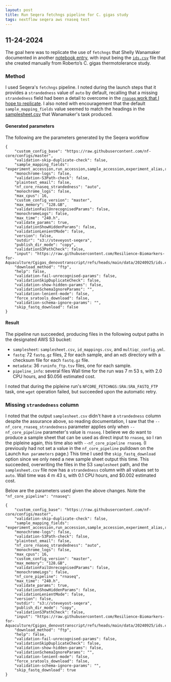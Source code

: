 ```yaml
---
layout: post
title: Run Seqera fetchngs pipeline for C. gigas study
tags: nextflow seqera aws rnaseq test
---
```


## 11-24-2024

The goal here was to replicate the use of `fetchngs` that Shelly Wanamaker documented in another [notebook entry](https://resilience-biomarkers-for-aquaculture.github.io/a-fetchNGSKlone/), with input being the [`ids.csv`](https://raw.githubusercontent.com/Resilience-Biomarkers-for-Aquaculture/Cgigas_denovotranscript/refs/heads/main/data/20240925/ids.csv) file that she created manually from Roberto’s C. gigas thermotolerance study.

### Method
I used Seqera's `fetchngs` pipeline. I noted during the launch steps that it provides a `strandedness` value of `auto` by default, recalling that a missing `strandedness` field had been a detail to overcome in the [`rnaseq` work that I hope to replicate](https://resilience-biomarkers-for-aquaculture.github.io/ES-RNAseq_with_reference_dataset1/). I also noted with encouragement that the default `sample_mapping_fields` value seemed to match the headings in the [samplesheet.csv](https://github.com/Resilience-Biomarkers-for-Aquaculture/Cgigas_denovotranscript/blob/main/analyses/20240925/samplesheet.csv) that Wanamaker's task produced.

#### Generated parameters
The following are the parameters generated by the Seqera workflow
```
{
    "custom_config_base": "https://raw.githubusercontent.com/nf-core/configs/master",
    "validation-skip-duplicate-check": false,
    "sample_mapping_fields": "experiment_accession,run_accession,sample_accession,experiment_alias,run_alias,sample_alias,experiment_title,sample_title,sample_description",
    "monochrome-logs": false,
    "validation-S3Path-check": false,
    "plaintext_email": false,
    "nf_core_rnaseq_strandedness": "auto",
    "monochrome_logs": false,
    "max_cpus": 16,
    "custom_config_version": "master",
    "max_memory": "128.GB",
    "validationFailUnrecognisedParams": false,
    "monochromeLogs": false,
    "max_time": "240.h",
    "validate_params": true,
    "validationShowHiddenParams": false,
    "validationLenientMode": false,
    "version": false,
    "outdir": "s3://steveyost-seqera",
    "publish_dir_mode": "copy",
    "validationS3PathCheck": false,
    "input": "https://raw.githubusercontent.com/Resilience-Biomarkers-for-Aquaculture/Cgigas_denovotranscript/refs/heads/main/data/20240925/ids.csv",
    "download_method": "ftp",
    "help": false,
    "validation-fail-unrecognised-params": false,
    "validationSkipDuplicateCheck": false,
    "validation-show-hidden-params": false,
    "validationSchemaIgnoreParams": "",
    "validation-lenient-mode": false,
    "force_sratools_download": false,
    "validation-schema-ignore-params": "",
    "skip_fastq_download": false
}
```

#### Result
The pipeline run succeeded, producing files in the following output paths in the designated AWS S3 bucket:
- `samplesheet`: `samplesheet.csv`, `id_mappings.csv`, and `multiqc_config.yml`.
- `fastq`: 72 `fastq.gz` files, 2 for each sample, and an `md5` directory with a checksum file for each `fastq.gz` file.
- `metadata`: 36 `runinfo_ftp.tsv` files, one for each sample.
- `pipeline_info`: several files
Wall time for the run was 7 m 53 s, with 2.0 CPU hours, and $0.056 estimated cost.

I noted that during the pipleine run's `NFCORE_FETCHNGS:SRA:SRA_FASTQ_FTP` task, one `wget` operation failed, but succeeded upon the automatic retry.

### Missing `strandedness` column
I noted that the output `samplesheet.csv` didn't have a `strandedness` column despite the assurance above, so reading documentation, I saw that the `--nf_core_rnaseq_strandedness` parameter applies only when `--nf_core_pipeline` parameter's value is `rnaseq`. I believe we do want to produce a sample sheet that can be used as direct input to `rnaseq`, so I ran the pipleine again, this time also with `--nf_core_pipeline rnaseq`. (I previously had not set a value in the `nf_core_pipeline` pulldown on the Launch `Run parameters` page.) This time I used the `skip_fastq_download` option since we only need a new sample sheet output this time. This succeeded, overwriting the files in the S3 `samplesheet` path, and the `samplesheet.csv` file now has a `strandedness` column with all values set to `auto`. Wall time was 4 m 43 s, with 0.1 CPU hours, and $0.002 estimated cost.

Below are the parameters used given the above changes. Note the `"nf_core_pipeline": "rnaseq"`:
```
{
    "custom_config_base": "https://raw.githubusercontent.com/nf-core/configs/master",
    "validation-skip-duplicate-check": false,
    "sample_mapping_fields": "experiment_accession,run_accession,sample_accession,experiment_alias,run_alias,sample_alias,experiment_title,sample_title,sample_description",
    "monochrome-logs": false,
    "validation-S3Path-check": false,
    "plaintext_email": false,
    "nf_core_rnaseq_strandedness": "auto",
    "monochrome_logs": false,
    "max_cpus": 16,
    "custom_config_version": "master",
    "max_memory": "128.GB",
    "validationFailUnrecognisedParams": false,
    "monochromeLogs": false,
    "nf_core_pipeline": "rnaseq",
    "max_time": "240.h",
    "validate_params": true,
    "validationShowHiddenParams": false,
    "validationLenientMode": false,
    "version": false,
    "outdir": "s3://steveyost-seqera",
    "publish_dir_mode": "copy",
    "validationS3PathCheck": false,
    "input": "https://raw.githubusercontent.com/Resilience-Biomarkers-for-Aquaculture/Cgigas_denovotranscript/refs/heads/main/data/20240925/ids.csv",
    "download_method": "ftp",
    "help": false,
    "validation-fail-unrecognised-params": false,
    "validationSkipDuplicateCheck": false,
    "validation-show-hidden-params": false,
    "validationSchemaIgnoreParams": "",
    "validation-lenient-mode": false,
    "force_sratools_download": false,
    "validation-schema-ignore-params": "",
    "skip_fastq_download": true
}
```


